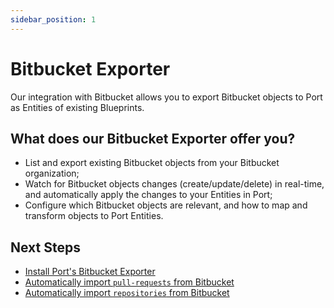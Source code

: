 ```yaml
---
sidebar_position: 1
---
```


# Bitbucket Exporter

Our integration with Bitbucket allows you to export Bitbucket objects to Port as Entities of existing Blueprints.

## What does our Bitbucket Exporter offer you?

- List and export existing Bitbucket objects from your Bitbucket organization;
- Watch for Bitbucket objects changes (create/update/delete) in real-time, and automatically apply the changes to your Entities in Port;
- Configure which Bitbucket objects are relevant, and how to map and transform objects to Port Entities.

## Next Steps

- [Install Port's Bitbucket Exporter](./installation.md)
- [Automatically import `pull-requests` from Bitbucket](./exporting-pull-requests.md)
- [Automatically import `repositories` from Bitbucket](./exporting-repositories.md)

